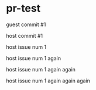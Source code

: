 # pr-test

guest commit #1

host commit #1

host issue num 1

host issue num 1 again

host issue num 1 again again

host issue num 1 again again again
